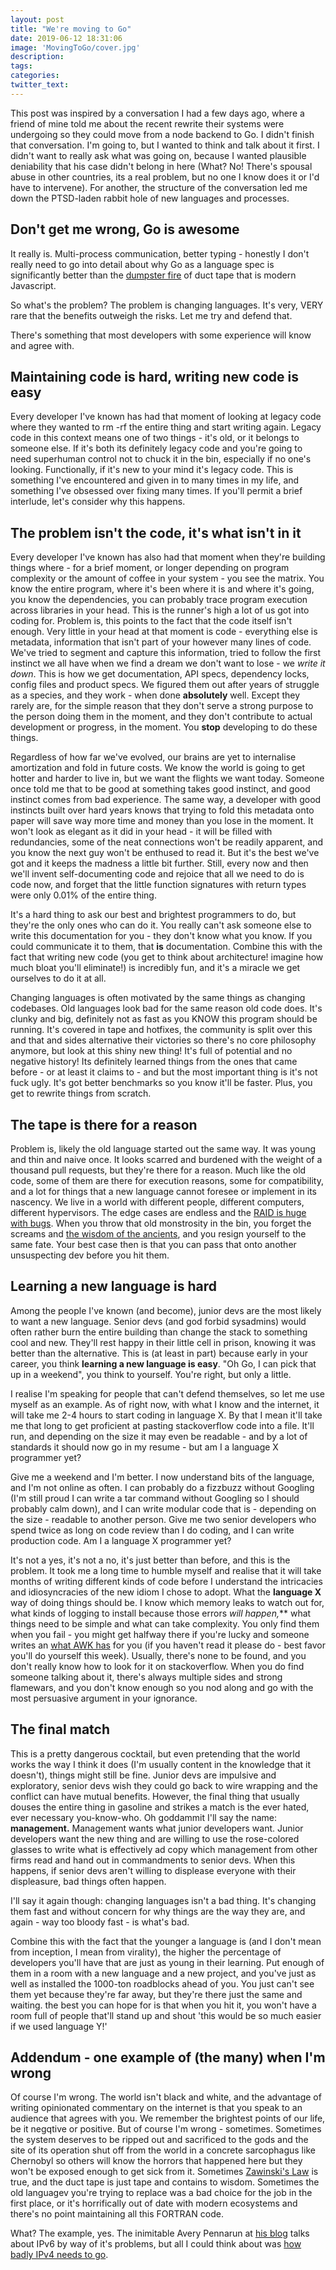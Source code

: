 ```yaml
---
layout: post
title: "We're moving to Go"
date: 2019-06-12 18:31:06
image: 'MovingToGo/cover.jpg'
description:
tags:
categories:
twitter_text:
---
```


This post was inspired by a conversation I had a few days ago, where a friend of mine told me about the recent rewrite their systems were undergoing so they could move from a node backend to Go. I didn't finish that conversation. I'm going to, but I wanted to think and talk about it first. I didn't want to really ask what was going on, because I wanted plausible deniability that his case didn't belong in here (What? No! There's spousal abuse in other countries, its a real problem, but no one I know does it or I'd have to intervene). For another, the structure of the conversation led me down the PTSD-laden rabbit hole of new languages and processes. 

## Don't get me wrong, Go is awesome

It really is. Multi-process communication, better typing - honestly I don't really need to go into detail about why Go as a language spec is significantly better than the [dumpster fire](http://hrishioa.github.io/debugging-node-in-production-anatomy-of-a-bug-hunt/) of duct tape that is modern Javascript. 

So what's the problem? The problem is changing languages. It's very, VERY rare that the benefits outweigh the risks. Let me try and defend that.

There's something that most developers with some experience will know and agree with.

## Maintaining code is hard, writing new code is easy

Every developer I've known has had that moment of looking at legacy code where they wanted to rm -rf the entire thing and start writing again. Legacy code in this context means one of two things - it's old, or it belongs to someone else. If it's both its definitely legacy code and you're going to need superhuman control not to chuck it in the bin, especially if no one's looking. Functionally, if it's new to your mind it's legacy code. This is something I've encountered and given in to many times in my life, and something I've obsessed over fixing many times. If you'll permit a brief interlude, let's consider why this happens.

## The problem isn't the code, it's what isn't in it

Every developer I've known has also had that moment when they're building things where - for a brief moment, or longer depending on program complexity or the amount of coffee in your system - you see the matrix. You know the entire program, where it's been where it is and where it's going, you know the dependencies, you can probably trace program execution across libraries in your head. This is the runner's high a lot of us got into coding for. Problem is, this points to the fact that the code itself isn't enough. Very little in your head at that moment is code - everything else is metadata, information that isn't part of your however many lines of code. We've tried to segment and capture this information, tried to follow the first instinct we all have when we find a dream we don't want to lose - we *write it down*. This is how we get documentation, API specs, dependency locks, config files and product specs. We figured them out after years of struggle as a species, and they work - when done **absolutely** well. Except they rarely are, for the simple reason that they don't serve a strong purpose to the person doing them in the moment, and they don't contribute to actual development or progress, in the moment. You **stop** developing to do these things. 

Regardless of how far we've evolved, our brains are yet to internalise amortization and fold in future costs. We know the world is going to get hotter and harder to live in, but we want the flights we want today. Someone once told me that to be good at something takes good instinct, and good instinct comes from bad experience. The same way, a developer with good instincts built over hard years knows that trying to fold this metadata onto paper will save way more time and money than you lose in the moment. It won't look as elegant as it did in your head - it will be filled with redundancies, some of the neat connections won't be readily apparent, and you know the next guy won't be enthused to read it. But it's the best we've got and it keeps the madness a little bit further. Still, every now and then we'll invent self-documenting code and rejoice that all we need to do is code now, and forget that the little function signatures with return types were only 0.01% of the entire thing.

It's a hard thing to ask our best and brightest programmers to do, but they're the only ones who can do it. You really can't ask someone else to write this documentation for you - they don't know what you know. If you could communicate it to them, that **is** documentation. Combine this with the fact that writing new code (you get to think about architecture! imagine how much bloat you'll eliminate!) is incredibly fun, and it's a miracle we get ourselves to do it at all.

Changing languages is often motivated by the same things as changing codebases. Old languages look bad for the same reason old code does. It's clunky and big, definitely not as fast as you KNOW this program should be running. It's covered in tape and hotfixes, the community is split over this and that and sides alternative their victories so there's no core philosophy anymore, but look at this shiny new thing! It's full of potential and no negative history! Its definitely learned things from the ones that came before - or at least it claims to - and but the most important thing is it's not fuck ugly. It's got better benchmarks so you know it'll be faster. Plus, you get to rewrite things from scratch.

## The tape is there for a reason

Problem is, likely the old language started out the same way. It was young and thin and naive once. It looks scarred and burdened with the weight of a thousand pull requests, but they're there for a reason. Much like the old code, some of them are there for execution reasons, some for compatibility, and a lot for things that a new language cannot foresee or implement in its nascency. We live in a world with different people, different computers, different hypervisors. The edge cases are endless and the [RAID is huge with bugs](http://www.workpump.com/bugcount/bugcount.html). When you throw that old monstrosity in the bin, you forget the screams and [the wisdom of the ancients](https://xkcd.com/979/), and you resign yourself to the same fate. Your best case then is that you can pass that onto another unsuspecting dev before you hit them.

## Learning a new language is hard

Among the people I've known (and become), junior devs are the most likely to want a new language. Senior devs (and god forbid sysadmins) would often rather burn the entire building than change the stack to something cool and new. They'll rest happy in their little cell in prison, knowing it was better than the alternative. This is (at least in part) because early in your career, you think **learning a new language is easy**. "Oh Go, I can pick that up in a weekend", you think to yourself. You're right, but only a little.

I realise I'm speaking for people that can't defend themselves, so let me use myself as an example. As of right now, with what I know and the internet, it will take me 2-4 hours to start coding in language X. By that I mean it'll take me that long to get proficient at pasting stackoverflow code into a file. It'll run, and depending on the size it may even be readable - and by a lot of standards it should now go in my resume - but am I a language X programmer yet?

Give me a weekend and I'm better. I now understand bits of the language, and I'm not online as often. I can probably do a fizzbuzz without Googling (I'm still proud I can write a tar command without Googling so I should probably calm down), and I can write modular code that is - depending on the size - readable to another person. Give me two senior developers who spend twice as long on code review than I do coding, and I can write production code. Am I a language X programmer yet?

It's not a yes, it's not a no, it's just better than before, and this is the problem. It took me a long time to humble myself and realise that it will take months of writing different kinds of code before I understand the intricacies and idiosyncracies of the new idiom I chose to adopt. What the **language X** way of doing things should be. I know which memory leaks to watch out for, what kinds of logging to install because those errors **will happen*,*** what things need to be simple and what can take complexity. You only find them when you fail - you might get halfway there if you're lucky and someone writes an [what AWK has](https://ia802309.us.archive.org/25/items/pdfy-MgN0H1joIoDVoIC7/The_AWK_Programming_Language.pdf) for you (if you haven't read it please do - best favor you'll do yourself this week). Usually, there's none to be found, and you don't really know how to look for it on stackoverflow. When you do find someone talking about it, there's always multiple sides and strong flamewars, and you don't know enough so you nod along and go with the most persuasive argument in your ignorance.

## The final match

This is a pretty dangerous cocktail, but even pretending that the world works the way I think it does (I'm usually content in the knowledge that it doesn't), things might still be fine. Junior devs are impulsive and exploratory, senior devs wish they could go back to wire wrapping and the conflict can have mutual benefits. However, the final thing that usually douses the entire thing in gasoline and strikes a match is the ever hated, ever necessary you-know-who. Oh goddammit I'll say the name: **management.** Management wants what junior developers want. Junior developers want the new thing and are willing to use the rose-colored glasses to write what is effectively ad copy which management from other firms read and hand out in commandments to senior devs. When this happens, if senior devs aren't willing to displease everyone with their displeasure, bad things often happen.

I'll say it again though: changing languages isn't a bad thing. It's changing them fast and without concern for why things are the way they are, and again - way too bloody fast - is what's bad. 

Combine this with the fact that the younger a language is (and I don't mean from inception, I mean from virality), the higher the percentage of developers you'll have that are just as young in their learning. Put enough of them in a room with a new language and a new project, and you've just as well as installed the 1000-ton roadblocks ahead of you. You just can't see them yet because they're far away, but they're there just the same and waiting. the best you can hope for is that when you hit it, you won't have a room full of people that'll stand up and shout 'this would be so much easier if we used language Y!'

## Addendum - one example of (the many) when I'm wrong

Of course I'm wrong. The world isn't black and white, and the advantage of writing opinionated commentary on the internet is that you speak to an audience that agrees with you. We remember the brightest points of our life, be it negqtive or positive. But of course I'm wrong - sometimes. Sometimes the system deserves to be ripped out and sacrificed to the gods and the site of its operation shut off from the world in a concrete sarcophagus like Chernobyl so others will know the horrors that happened here but they won't be exposed enough to get sick from it. 
Sometimes [Zawinski's Law](http://www.catb.org/jargon/html/Z/Zawinskis-Law.html) is true, and the duct tape is just tape and contains to wisdom. Sometimes the old languagev you're trying to replace was a bad choice for the job in the first place, or it's horrifically out of date with modern ecosystems and there's no point maintaining all this FORTRAN code.

What? The example, yes. The inimitable Avery Pennarun at [his blog](https://apenwarr.ca) talks about IPv6 by way of it's problems, but all I could think about was [how badly IPv4 needs to go](https://apenwarr.ca/log/20170810). 